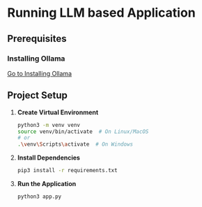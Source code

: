 # Running LLM based Application 

## Prerequisites

### Installing Ollama

[Go to Installing Ollama](../README.md)

## Project Setup

1. **Create Virtual Environment**
   ```bash
   python3 -m venv venv
   source venv/bin/activate  # On Linux/MacOS
   # or
   .\venv\Scripts\activate  # On Windows
   ```

2. **Install Dependencies**
   ```bash
   pip3 install -r requirements.txt
   ```

3. **Run the Application**
   ```bash
   python3 app.py
   ```
